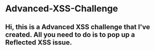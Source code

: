# Advanced-XSS-Challenge

## Hi, this is a Advanced XSS challenge that I've created. All you need to do is to pop up a Reflected XSS issue. 
